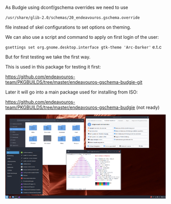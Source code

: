 As Budgie using dconf/gschema overrides we need to use 

`/usr/share/glib-2.0/schemas/20_endeavouros.gschema.override`  

file  instead of skel configurations to set options on theming.

We can also use a script and command to apply on first login of the user:


`gsettings set org.gnome.desktop.interface gtk-theme 'Arc-Darker'`  e.t.c 

But for first testing we take the first way.

This is used in this package for testing it first:

https://github.com/endeavouros-team/PKGBUILDS/tree/master/endeavouros-gschema-budgie-git

Later it will go into a main package used for installing from ISO:

https://github.com/endeavouros-team/PKGBUILDS/tree/master/endeavouros-gschema-budgie (not ready)

![alt text](https://raw.githubusercontent.com/endeavouros-team/endeavouros-DE-fixes/main/budgie/budgie.png "bar legende")
